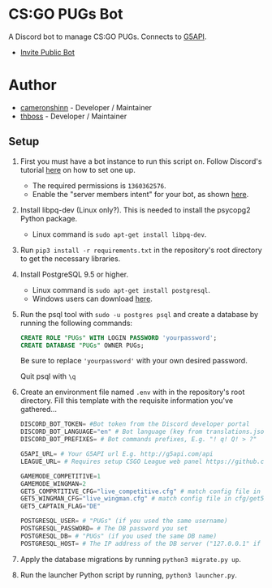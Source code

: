 # CS:GO PUGs Bot
A Discord bot to manage CS:GO PUGs. Connects to [G5API](https://github.com/PhlexPlexico/G5API).

* [Invite Public Bot](https://top.gg/bot/816798869421031435)


# Author
* [cameronshinn](https://github.com/cameronshinn) - Developer / Maintainer
* [thboss](https://github.com/thboss) - Developer / Maintainer


## Setup
1. First you must have a bot instance to run this script on. Follow Discord's tutorial [here](https://discord.onl/2019/03/21/how-to-set-up-a-bot-application/) on how to set one up.

   * The required permissions is `1360362576`.
   * Enable the "server members intent" for your bot, as shown [here](https://discordpy.readthedocs.io/en/latest/intents.html#privileged-intents).

2. Install libpq-dev (Linux only?). This is needed to install the psycopg2 Python package.

    * Linux command is `sudo apt-get install libpq-dev`.

3. Run `pip3 install -r requirements.txt` in the repository's root directory to get the necessary libraries.

4. Install PostgreSQL 9.5 or higher.

    * Linux command is `sudo apt-get install postgresql`.
    * Windows users can download [here](https://www.postgresql.org/download/windows).

5. Run the psql tool with `sudo -u postgres psql` and create a database by running the following commands:

    ```sql
    CREATE ROLE "PUGs" WITH LOGIN PASSWORD 'yourpassword';
    CREATE DATABASE "PUGs" OWNER PUGs;
    ```

    Be sure to replace `'yourpassword'` with your own desired password.

    Quit psql with `\q`

6. Create an environment file named `.env` with in the repository's root directory. Fill this template with the requisite information you've gathered...

    ```py
    DISCORD_BOT_TOKEN= #Bot token from the Discord developer portal
    DISCORD_BOT_LANGUAGE="en" # Bot language (key from translations.json), E.g. "en"
    DISCORD_BOT_PREFIXES= # Bot commands prefixes, E.g. "! q! Q! > ?"

    G5API_URL= # Your G5API url E.g. http://g5api.com/api
    LEAGUE_URL= # Requires setup CSGO League web panel https://github.com/csgo-league/csgo-league-web (optional)

    GAMEMODE_COMPETITIVE=1
    GAMEMODE_WINGMAN=2
    GET5_COMPRTITIVE_CFG="live_competitive.cfg" # match config file in cfg/get5/ for competitive mode
    GET5_WINGMAN_CFG="live_wingman.cfg" # match config file in cfg/get5/ for wingman mode
    GET5_CAPTAIN_FLAG="DE"

    POSTGRESQL_USER= # "PUGs" (if you used the same username)
    POSTGRESQL_PASSWORD= # The DB password you set
    POSTGRESQL_DB= # "PUGs" (if you used the same DB name)
    POSTGRESQL_HOST= # The IP address of the DB server ("127.0.0.1" if running on the same system as the bot)
    ```

7. Apply the database migrations by running `python3 migrate.py up`.

8. Run the launcher Python script by running, `python3 launcher.py`.
